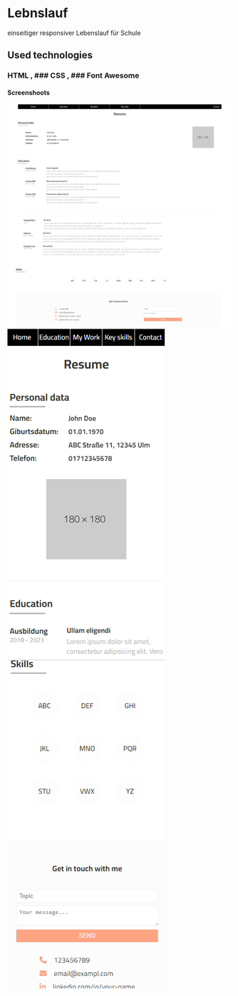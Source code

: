 # Lebnslauf

einseitiger responsiver Lebenslauf für Schule

## Used technologies

### HTML , ### CSS , ### Font Awesome

#### Screenshoots

![UI desktop](./assets/screenshoots/1.png)
![UI desktop](./assets/screenshoots/2.png)
![UI mobile](./assets/screenshoots/3.png)
![UI mobile](./assets/screenshoots/4.png)
